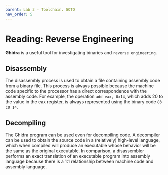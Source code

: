 ```yaml
---
parent: Lab 3 - Toolchain. GOTO
nav_order: 5
---
```


# Reading: Reverse Engineering

**Ghidra** is a useful tool for investigating binaries and `reverse engineering`.

## Disassembly

The disassembly process is used to obtain a file containing assembly code from a binary file.
This process is always possible because the machine code specific to the processor has a direct correspondence with the assembly code.
For example, the operation `add eax, 0x14`, which adds 20 to the value in the eax register, is always represented using the binary code `83 c0 14`.

## Decompiling

The Ghidra program can be used even for decompiling code.
A decompiler can be used to obtain the source code in a (relatively) high-level language, which when compiled will produce an executable whose behavior will be the same as the original executable.
In comparison, a disassembler performs an exact translation of an executable program into assembly language because there is a 1:1 relationship between machine code and assembly language.
